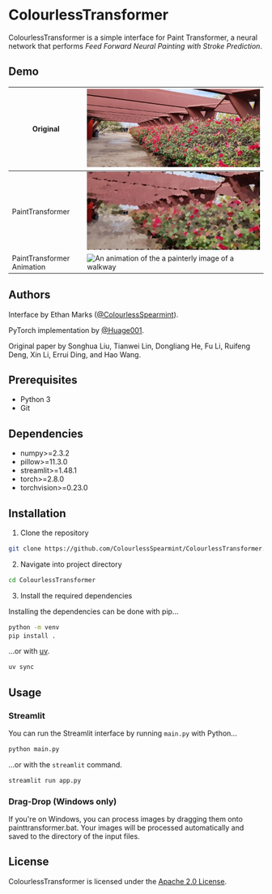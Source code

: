 # ColourlessTransformer

ColourlessTransformer is a simple interface for Paint Transformer, a neural network that performs *Feed Forward Neural Painting with Stroke Prediction*.

## Demo
| Original                   | ![A photo of a walkway with rose bushes](images/walkway.jpg)                            |
|----------------------------|-----------------------------------------------------------------------------------------|
| PaintTransformer           | ![A painterly image of a walkway with rose bushes](images/walkway_painttransformer.jpg) |
| PaintTransformer Animation | ![An animation of the a painterly image of a walkway](images/walkway.gif)               |

## Authors

Interface by Ethan Marks ([@ColourlessSpearmint](https://github.com/ColourlessSpearmint)).

PyTorch implementation by [@Huage001](https://github.com/Huage001).

Original paper by Songhua Liu, Tianwei Lin, Dongliang He, Fu Li, Ruifeng Deng, Xin Li, Errui Ding, and Hao Wang.

## Prerequisites

- Python 3
- Git

## Dependencies

- numpy>=2.3.2
- pillow>=11.3.0
- streamlit>=1.48.1
- torch>=2.8.0
- torchvision>=0.23.0

## Installation

1. Clone the repository

```bash
git clone https://github.com/ColourlessSpearmint/ColourlessTransformer.git
```

2. Navigate into project directory

```bash
cd ColourlessTransformer
```

3. Install the required dependencies

Installing the dependencies can be done with pip...

```bash
python -m venv
pip install .
```

...or with [uv](https://docs.astral.sh/uv/).

```bash
uv sync
```

## Usage

### Streamlit

You can run the Streamlit interface by running `main.py` with Python...

```bash
python main.py
```

...or with the `streamlit` command.

```bash
streamlit run app.py
```

### Drag-Drop (Windows only)

If you're on Windows, you can process images by dragging them onto painttransformer.bat. Your images will be processed automatically and saved to the directory of the input files.

## License

ColourlessTransformer is licensed under the [Apache 2.0 License](https://www.apache.org/licenses/LICENSE-2.0).
